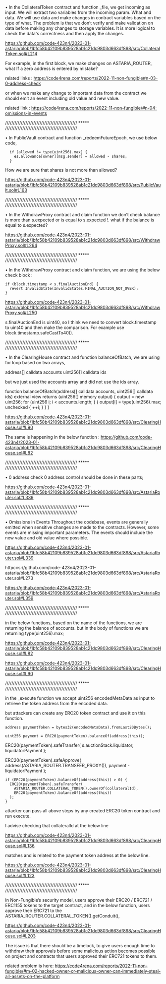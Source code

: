 •	In the CollateralToken contract and function _file, we get incoming as input. We will extract two variables from the incoming param. What and data. We will use data and make changes in contract variables based on the type of what. The problem is that we don’t verify and make validation on data before making any changes to storage variables. It is more logical to check the data's correctness and then apply the changes. 

https://github.com/code-423n4/2023-01-astaria/blob/1bfc58b42109b839528ab1c21dc9803d663df898/src/CollateralToken.sol#L214

For example, in the first block, we make changes on ASTARIA_ROUTER, what If a zero address is entered by mistake? 

related links :
https://code4rena.com/reports/2022-11-non-fungible#n-03-0-address-check

or when we make any change to important data from the contract we should emit an event including old value and new value.

related link :
https://code4rena.com/reports/2022-11-non-fungible/#n-04-omissions-in-events

////////////////////////////////////////////// ***** //////////////////////////////////////////////

•	In PublicVault contract and function _redeemFutureEpoch, we use below code, 

      if (allowed != type(uint256).max) {
        es.allowance[owner][msg.sender] = allowed - shares;
      }

How we are sure that shares is not more than allowed?

https://github.com/code-423n4/2023-01-astaria/blob/1bfc58b42109b839528ab1c21dc9803d663df898/src/PublicVault.sol#L163

////////////////////////////////////////////// ***** //////////////////////////////////////////////

•	In the WithdrawProxy contract and claim function we don’t check balance is more than s.expected or is equal to s.expected !. what if the balance is equal to s.expected? 

https://github.com/code-423n4/2023-01-astaria/blob/1bfc58b42109b839528ab1c21dc9803d663df898/src/WithdrawProxy.sol#L264

////////////////////////////////////////////// ***** //////////////////////////////////////////////

•	In the WithdrawProxy contract and claim function, we are using the below check block :

    if (block.timestamp < s.finalAuctionEnd) {
      revert InvalidState(InvalidStates.FINAL_AUCTION_NOT_OVER);
    }

https://github.com/code-423n4/2023-01-astaria/blob/1bfc58b42109b839528ab1c21dc9803d663df898/src/WithdrawProxy.sol#L250

s.finalAuctionEnd is uint40, so I think we need to convert block.timestamp to uint40 and then make the comparison. For example use block.timestamp.safeCastTo40().

////////////////////////////////////////////// ***** //////////////////////////////////////////////

•	In the ClearingHouse contract and function balanceOfBatch, we are using for loop based on two arrays, 

address[] calldata accounts
uint256[] calldata ids

but we just used the accounts array and did not use the ids array.

  function balanceOfBatch(address[] calldata accounts, uint256[] calldata ids)
    external
    view
    returns (uint256[] memory output)
  {
    output = new uint256[](accounts.length);
    for (uint256 i; i < accounts.length; ) {
      output[i] = type(uint256).max;
      unchecked {
        ++i;
      }
    }
  }


https://github.com/code-423n4/2023-01-astaria/blob/1bfc58b42109b839528ab1c21dc9803d663df898/src/ClearingHouse.sol#L90

The same is happening in the below function :
https://github.com/code-423n4/2023-01-astaria/blob/1bfc58b42109b839528ab1c21dc9803d663df898/src/ClearingHouse.sol#L82

////////////////////////////////////////////// ***** //////////////////////////////////////////////

•	0 address check
0 address control should be done in these parts;

https://github.com/code-423n4/2023-01-astaria/blob/1bfc58b42109b839528ab1c21dc9803d663df898/src/AstariaRouter.sol#L339

////////////////////////////////////////////// ***** //////////////////////////////////////////////

•	Omissions in Events
Throughout the codebase, events are generally emitted when sensitive changes are made to the contracts. However, some events are missing important parameters. The events should include the new value and old value where possible.

https://github.com/code-423n4/2023-01-astaria/blob/1bfc58b42109b839528ab1c21dc9803d663df898/src/AstariaRouter.sol#L339

httpccs://github.com/code-423n4/2023-01-astaria/blob/1bfc58b42109b839528ab1c21dc9803d663df898/src/AstariaRouter.sol#L273

https://github.com/code-423n4/2023-01-astaria/blob/1bfc58b42109b839528ab1c21dc9803d663df898/src/AstariaRouter.sol#L359

////////////////////////////////////////////// ***** //////////////////////////////////////////////

in the below functions, based on the name of the functions, we are returning the balance of accounts. but in the body of functions we are returning type(uint256).max; 

https://github.com/code-423n4/2023-01-astaria/blob/1bfc58b42109b839528ab1c21dc9803d663df898/src/ClearingHouse.sol#L82

https://github.com/code-423n4/2023-01-astaria/blob/1bfc58b42109b839528ab1c21dc9803d663df898/src/ClearingHouse.sol#L90

////////////////////////////////////////////// ***** //////////////////////////////////////////////

in the _execute function we accept  uint256 encodedMetaData as input to retrieve the token address from the encoded data.

but attackers can create any ERC20 token contract and use it on this function.

    address paymentToken = bytes32(encodedMetaData).fromLast20Bytes();

    uint256 payment = ERC20(paymentToken).balanceOf(address(this));

   ERC20(paymentToken).safeTransfer(
      s.auctionStack.liquidator,
      liquidatorPayment
    );

   ERC20(paymentToken).safeApprove(
      address(ASTARIA_ROUTER.TRANSFER_PROXY()),
      payment - liquidatorPayment
    );


    if (ERC20(paymentToken).balanceOf(address(this)) > 0) {
      ERC20(paymentToken).safeTransfer(
        ASTARIA_ROUTER.COLLATERAL_TOKEN().ownerOf(collateralId),
        ERC20(paymentToken).balanceOf(address(this))
      );
    }

attacker can pass all above steps by any created ERC20 token contract and run execute.

I advise checking that collateralId at the below line
 
https://github.com/code-423n4/2023-01-astaria/blob/1bfc58b42109b839528ab1c21dc9803d663df898/src/ClearingHouse.sol#L136

matches and is related to the payment token address at the below line.

https://github.com/code-423n4/2023-01-astaria/blob/1bfc58b42109b839528ab1c21dc9803d663df898/src/ClearingHouse.sol#L123

////////////////////////////////////////////// ***** //////////////////////////////////////////////

In Non-Fungible’s security model, users approve their ERC20 / ERC721 / ERC1155 tokens to the target contract, and in the below function, users approve their ERC721 to the ASTARIA_ROUTER.COLLATERAL_TOKEN().getConduit(),

https://github.com/code-423n4/2023-01-astaria/blob/1bfc58b42109b839528ab1c21dc9803d663df898/src/ClearingHouse.sol#L203

The issue is that there should be a timelock, to give users enough time to withdraw their approvals before some malicious action becomes possible on project and contracts that users approved their ERC721 tokens to them.

related problem is here:
https://code4rena.com/reports/2022-11-non-fungible/#m-02-hacked-owner-or-malicious-owner-can-immediately-steal-all-assets-on-the-platform